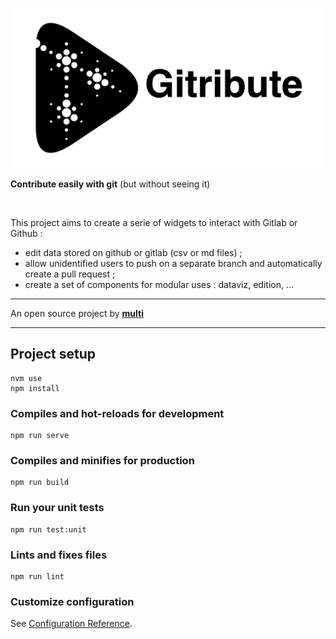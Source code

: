 ![LOGO-GITRIBUTE](./src/assets/logo_GITRIBUTE_title.png)

<!-- <img src="./src/assets/logo_GITRIBUTE_title.png" alt="drawing" width="120" style="float: left; margin-right:10px"/> -->

<!-- # Gitribute -->

**Contribute easily with git** (but without seeing it)

<br>

This project aims to create a serie of widgets to interact with Gitlab or Github :

- edit data stored on github or gitlab (csv or md files) ;
- allow unidentified users to push on a separate branch and automatically create a pull request ;
- create a set of components for modular uses : dataviz, edition, ...

---

An open source project by **[multi](https://multi.coop)**

---

## Project setup

```
nvm use
npm install
```

### Compiles and hot-reloads for development

```
npm run serve
```

### Compiles and minifies for production

```
npm run build
```

### Run your unit tests

```
npm run test:unit
```

### Lints and fixes files

```
npm run lint
```

### Customize configuration

See [Configuration Reference](https://cli.vuejs.org/config/).
